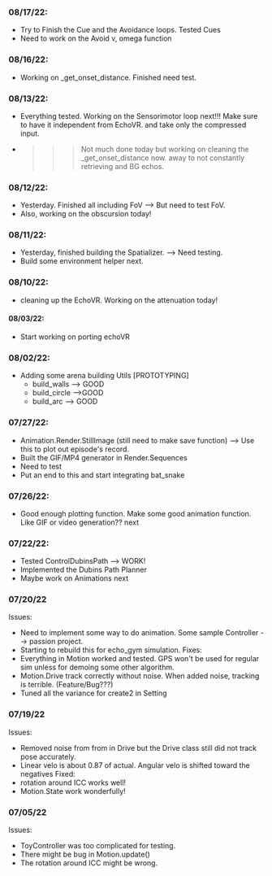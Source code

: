 ### 08/17/22:
- Try to Finish the Cue and the Avoidance loops. Tested Cues
- Need to work on the Avoid v, omega function

### 08/16/22:
- Working on _get_onset_distance. Finished need test.

### 08/13/22:
- Everything tested. Working on the Sensorimotor loop next!!! Make sure to have it independent from EchoVR. and take only the compressed input.
- >>> Not much done today but working on cleaning the _get_onset_distance now. away to not constantly retrieving and BG echos.

### 08/12/22:
- Yesterday. Finished all including FoV --> But need to test FoV.
- Also, working on the obscursion today!

### 08/11/22:
- Yesterday, finished building the Spatializer. --> Need testing.
- Build some environment helper next.

### 08/10/22:
- cleaning up the EchoVR. Working on the attenuation today!


#### 08/03/22:
- Start working on porting echoVR

### 08/02/22:
- Adding some arena building Utils [PROTOTYPING]
  - build_walls --> GOOD
  - build_circle -->GOOD
  - build_arc --> GOOD


### 07/27/22:
- Animation.Render.StillImage (still need to make save function) --> Use this to plot out episode's record.
- Built the GIF/MP4 generator in Render.Sequences
- Need to test
- Put an end to this and start integrating bat_snake

### 07/26/22:
- Good enough plotting function. Make some good animation function. Like GIF or video generation?? next

### 07/22/22:
- Tested ControlDubinsPath --> WORK!
- Implemented the Dubins Path Planner
- Maybe work on Animations next

### 07/20/22
Issues:
- Need to implement some way to do animation. Some sample Controller --> passion project.
- Starting to rebuild this for echo_gym simulation.
Fixes:
- Everything in Motion worked and tested. GPS won't be used for regular sim unless for demoing some other algorithm.
- Motion.Drive track correctly without noise. When added noise, tracking is terrible. (Feature/Bug???)
- Tuned all the variance for create2 in Setting
### 07/19/22
Issues:
- Removed noise from from in Drive but the Drive class still did not track pose accurately.
- Linear velo is about 0.87 of actual. Angular velo is shifted toward the negatives
Fixed:
- rotation around ICC works well!
- Motion.State work wonderfully!

### 07/05/22
Issues:
- ToyController was too complicated for testing.
- There might be bug in Motion.update()
- The rotation around ICC might be wrong.